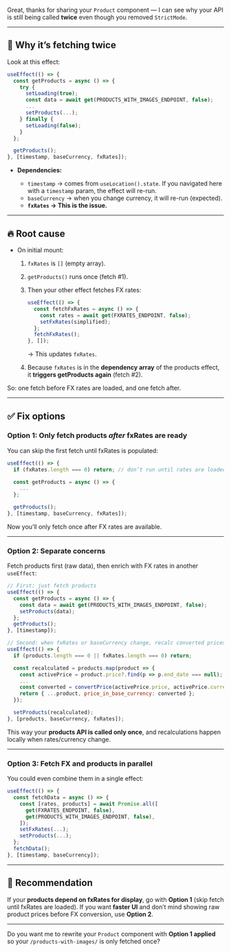 Great, thanks for sharing your `Product` component — I can see why your API is still being called **twice** even though you removed `StrictMode`.

---

## 🔎 Why it’s fetching twice

Look at this effect:

```js
useEffect(() => {
  const getProducts = async () => {
    try {
      setLoading(true);
      const data = await get(PRODUCTS_WITH_IMAGES_ENDPOINT, false);
      ...
      setProducts(...);
    } finally {
      setLoading(false);
    }
  };

  getProducts();
}, [timestamp, baseCurrency, fxRates]);
```

* **Dependencies:**

  * `timestamp` → comes from `useLocation().state`. If you navigated here with a `timestamp` param, the effect will re-run.
  * `baseCurrency` → when you change currency, it will re-run (expected).
  * **`fxRates` → This is the issue.**

---

## 🔥 Root cause

* On initial mount:

  1. `fxRates` is `[]` (empty array).
  2. `getProducts()` runs once (fetch #1).
  3. Then your other effect fetches FX rates:

     ```js
     useEffect(() => {
       const fetchFxRates = async () => {
         const rates = await get(FXRATES_ENDPOINT, false);
         setFxRates(simplified);
       };
       fetchFxRates();
     }, []);
     ```

     → This updates `fxRates`.
  4. Because `fxRates` is in the **dependency array** of the products effect, it **triggers getProducts again** (fetch #2).

So: one fetch before FX rates are loaded, and one fetch after.

---

## ✅ Fix options

### Option 1: Only fetch products *after* fxRates are ready

You can skip the first fetch until fxRates is populated:

```js
useEffect(() => {
  if (fxRates.length === 0) return; // don’t run until rates are loaded

  const getProducts = async () => {
    ...
  };

  getProducts();
}, [timestamp, baseCurrency, fxRates]);
```

Now you’ll only fetch once after FX rates are available.

---

### Option 2: Separate concerns

Fetch products first (raw data), then enrich with FX rates in another `useEffect`:

```js
// First: just fetch products
useEffect(() => {
  const getProducts = async () => {
    const data = await get(PRODUCTS_WITH_IMAGES_ENDPOINT, false);
    setProducts(data);
  };
  getProducts();
}, [timestamp]);

// Second: when fxRates or baseCurrency change, recalc converted prices
useEffect(() => {
  if (products.length === 0 || fxRates.length === 0) return;

  const recalculated = products.map(product => {
    const activePrice = product.price?.find(p => p.end_date === null);
    ...
    const converted = convertPrice(activePrice.price, activePrice.currency.code, baseCurrency);
    return { ...product, price_in_base_currency: converted };
  });

  setProducts(recalculated);
}, [products, baseCurrency, fxRates]);
```

This way your **products API is called only once**, and recalculations happen locally when rates/currency change.

---

### Option 3: Fetch FX and products in parallel

You could even combine them in a single effect:

```js
useEffect(() => {
  const fetchData = async () => {
    const [rates, products] = await Promise.all([
      get(FXRATES_ENDPOINT, false),
      get(PRODUCTS_WITH_IMAGES_ENDPOINT, false),
    ]);
    setFxRates(...);
    setProducts(...);
  };
  fetchData();
}, [timestamp, baseCurrency]);
```

---

## 🎯 Recommendation

If your **products depend on fxRates for display**, go with **Option 1** (skip fetch until fxRates are loaded).
If you want **faster UI** and don’t mind showing raw product prices before FX conversion, use **Option 2**.

---

Do you want me to rewrite your `Product` component with **Option 1 applied** so your `/products-with-images/` is only fetched once?
